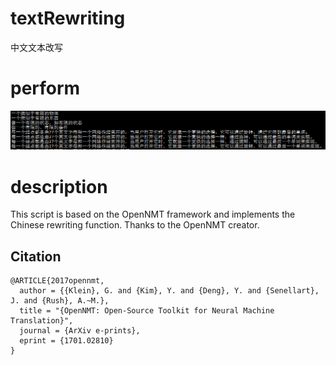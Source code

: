 # textRewriting
中文文本改写

# perform
![](https://github.com/laughing429/textRewriting/raw/master/text.png)

# description
This script is based on the OpenNMT framework and implements the Chinese rewriting function. Thanks to the OpenNMT creator.

## Citation
```
@ARTICLE{2017opennmt,
  author = {{Klein}, G. and {Kim}, Y. and {Deng}, Y. and {Senellart}, J. and {Rush}, A.~M.},
  title = "{OpenNMT: Open-Source Toolkit for Neural Machine Translation}",
  journal = {ArXiv e-prints},
  eprint = {1701.02810}
}
```
